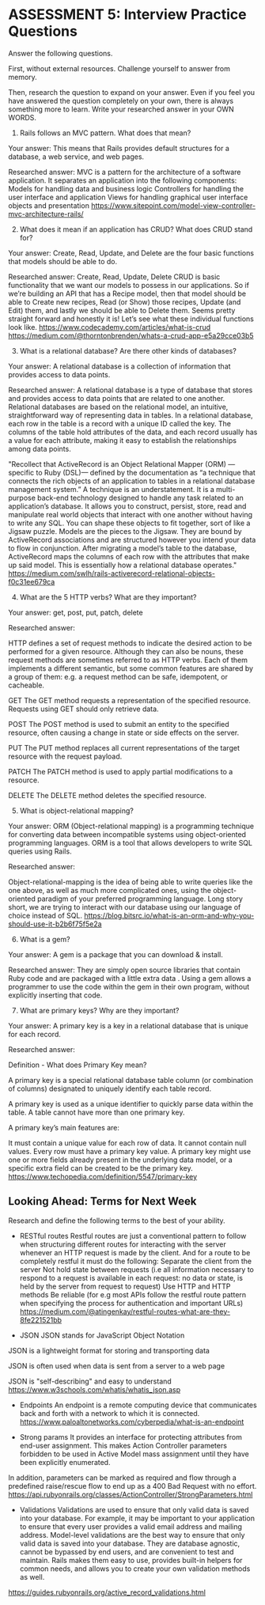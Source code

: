 # ASSESSMENT 5: Interview Practice Questions
Answer the following questions.

First, without external resources. Challenge yourself to answer from memory.

Then, research the question to expand on your answer. Even if you feel you have answered the question completely on your own, there is always something more to learn. Write your researched answer in your OWN WORDS.

1. Rails follows an MVC pattern. What does that mean?

  Your answer:
  This means that Rails provides default structures for a database, a web service, and web pages.

  Researched answer: 
  MVC is a pattern for the architecture of a software application. It separates an application into the following components:
       Models for handling data and business logic
       Controllers for handling the user interface and application
       Views for handling graphical user interface objects and presentation
https://www.sitepoint.com/model-view-controller-mvc-architecture-rails/


2. What does it mean if an application has CRUD? What does CRUD stand for?

  Your answer: 
  Create, Read, Update, and Delete are the four basic functions that models should be able to do.

  Researched answer: 
  Create, Read, Update, Delete
  CRUD is basic functionality that we want our models to possess in our applications. So if we’re building an API that has a Recipe model, then that model should be able to Create new recipes, Read (or Show) those recipes, Update (and Edit) them, and lastly we should be able to Delete them. Seems pretty straight forward and honestly it is! Let’s see what these individual functions look like.
https://www.codecademy.com/articles/what-is-crud
https://medium.com/@thorntonbrenden/whats-a-crud-app-e5a29cce03b5


3. What is a relational database? Are there other kinds of databases?

  Your answer: 
  A relational database is a collection of information that provides access to data points.


  Researched answer:
  A relational database is a type of database that stores and provides access to data points that are related to one another. Relational databases are based on the relational model, an intuitive, straightforward way of representing data in tables. In a relational database, each row in the table is a record with a unique ID called the key. The columns of the table hold attributes of the data, and each record usually has a value for each attribute, making it easy to establish the relationships among data points.

  <!-- Study this  -->
  "Recollect that ActiveRecord is an Object Relational Mapper (ORM) — specific to Ruby (DSL)— defined by the documentation as “a technique that connects the rich objects of an application to tables in a relational database management system.” A technique is an understatement. It is a multi-purpose back-end technology designed to handle any task related to an application’s database. It allows you to construct, persist, store, read and manipulate real world objects that interact with one another without having to write any SQL. You can shape these objects to fit together, sort of like a Jigsaw puzzle.
Models are the pieces to the Jigsaw. They are bound by ActiveRecord associations and are structured however you intend your data to flow in conjunction. After migrating a model’s table to the database, ActiveRecord maps the columns of each row with the attributes that make up said model. This is essentially how a relational database operates."
https://medium.com/swlh/rails-activerecord-relational-objects-f0c31ee679ca


4. What are the 5 HTTP verbs? What are they important?

  Your answer: get, post, put, patch, delete

  Researched answer:

HTTP defines a set of request methods to indicate the desired action to be performed for a given resource. Although they can also be nouns, these request methods are sometimes referred to as HTTP verbs. Each of them implements a different semantic, but some common features are shared by a group of them: e.g. a request method can be safe, idempotent, or cacheable.

GET
The GET method requests a representation of the specified resource. Requests using GET should only retrieve data.

POST
The POST method is used to submit an entity to the specified resource, often causing a change in state or side effects on the server.

PUT
The PUT method replaces all current representations of the target resource with the request payload.

PATCH
The PATCH method is used to apply partial modifications to a resource.

DELETE
The DELETE method deletes the specified resource.




5. What is object-relational mapping?

  Your answer:
  ORM (Object-relational mapping) is a programming technique for converting data between incompatible systems using object-oriented programming languages. ORM is a tool that allows developers to write SQL queries using Rails.

  Researched answer:

  Object-relational-mapping is the idea of being able to write queries like the one above, as well as much more complicated ones, using the object-oriented paradigm of your preferred programming language.
  Long story short, we are trying to interact with our database using our language of choice instead of SQL.
https://blog.bitsrc.io/what-is-an-orm-and-why-you-should-use-it-b2b6f75f5e2a


6. What is a gem?

  Your answer:
  A gem is a package that you can download & install. 

  Researched answer:
  They are simply open source libraries that contain Ruby code and are packaged with a little extra data . Using a gem allows a programmer to use the code within the gem in their own program, without explicitly inserting that code.



7. What are primary keys? Why are they important?

  Your answer:
  A primary key is a key in a relational database that is unique for each record.

  Researched answer:


Definition - What does Primary Key mean?

A primary key is a special relational database table column (or combination of columns) designated to uniquely identify each table record.

A primary key is used as a unique identifier to quickly parse data within the table. A table cannot have more than one primary key.

A primary key’s main features are:

It must contain a unique value for each row of data.
It cannot contain null values.
Every row must have a primary key value.
A primary key might use one or more fields already present in the underlying data model, or a specific extra field can be created to be the primary key.
https://www.techopedia.com/definition/5547/primary-key


## Looking Ahead: Terms for Next Week

Research and define the following terms to the best of your ability.

- RESTful routes
Restful routes are just a conventional pattern to follow when structuring different routes for interacting with the server whenever an HTTP request is made by the client. And for a route to be completely restful it must do the following:
Separate the client from the server
Not hold state between requests (i.e all information necessary to respond to a request is available in each request: no data or state, is held by the server from request to request)
Use HTTP and HTTP methods
Be reliable (for e.g most APIs follow the restful route pattern when specifying the process for authentication and important URLs)
https://medium.com/@atingenkay/restful-routes-what-are-they-8fe221521bb

- JSON
JSON stands for JavaScript Object Notation

JSON is a lightweight format for storing and transporting data

JSON is often used when data is sent from a server to a web page

JSON is "self-describing" and easy to understand
https://www.w3schools.com/whatis/whatis_json.asp

- Endpoints
An endpoint is a remote computing device that communicates back and forth with a network to which it is connected.
https://www.paloaltonetworks.com/cyberpedia/what-is-an-endpoint

- Strong params
It provides an interface for protecting attributes from end-user assignment. This makes Action Controller parameters forbidden to be used in Active Model mass assignment until they have been explicitly enumerated.

In addition, parameters can be marked as required and flow through a predefined raise/rescue flow to end up as a 400 Bad Request with no effort.
https://api.rubyonrails.org/classes/ActionController/StrongParameters.html

- Validations
Validations are used to ensure that only valid data is saved into your database. For example, it may be important to your application to ensure that every user provides a valid email address and mailing address. Model-level validations are the best way to ensure that only valid data is saved into your database. They are database agnostic, cannot be bypassed by end users, and are convenient to test and maintain. Rails makes them easy to use, provides built-in helpers for common needs, and allows you to create your own validation methods as well.

https://guides.rubyonrails.org/active_record_validations.html
